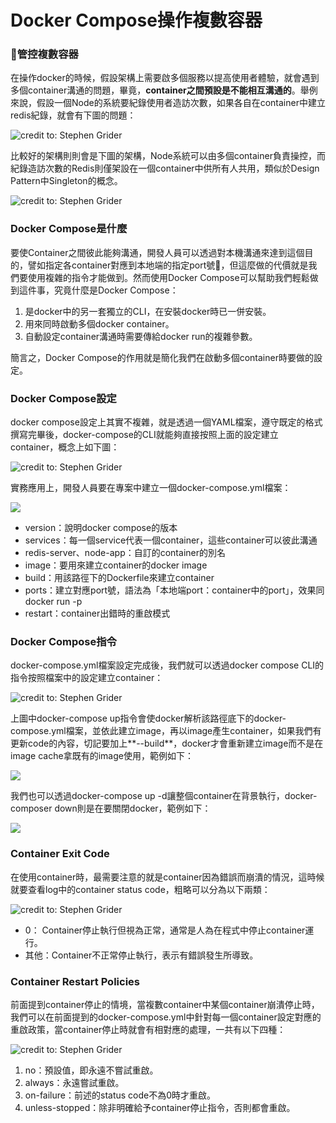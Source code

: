 # Docker Compose操作複數容器

### 管控複數容器

在操作docker的時候，假設架構上需要啟多個服務以提高使用者體驗，就會遇到多個container溝通的問題，畢竟，**container之間預設是不能相互溝通的**。舉例來說，假設一個Node的系統要紀錄使用者造訪次數，如果各自在container中建立redis紀錄，就會有下圖的問題：

![credit to: Stephen Grider](../.gitbook/assets/jie-tu-20200831-xia-wu-2.42.06.png)

比較好的架構則則會是下圖的架構，Node系統可以由多個container負責操控，而紀錄造訪次數的Redis則僅架設在一個container中供所有人共用，類似於Design Pattern中Singleton的概念。

![credit to: Stephen Grider](../.gitbook/assets/jie-tu-20200831-xia-wu-3.26.35.png)

### Docker Compose是什麼

要使Container之間彼此能夠溝通，開發人員可以透過對本機溝通來達到這個目的，譬如指定各container對應到本地端的指定port號，但這麼做的代價就是我們要使用複雜的指令才能做到。然而使用Docker Compose可以幫助我們輕鬆做到這件事，究竟什麼是Docker Compose：

1. 是docker中的另一套獨立的CLI，在安裝docker時已一併安裝。
2. 用來同時啟動多個docker container。
3. 自動設定container溝通時需要傳給docker run的複雜參數。

簡言之，Docker Compose的作用就是簡化我們在啟動多個container時要做的設定。

### Docker Compose設定

docker compose設定上其實不複雜，就是透過一個YAML檔案，遵守既定的格式撰寫完畢後，docker-compose的CLI就能夠直接按照上面的設定建立container，概念上如下圖：

![credit to: Stephen Grider](../.gitbook/assets/jie-tu-20200831-xia-wu-4.45.58.png)

實務應用上，開發人員要在專案中建立一個docker-compose.yml檔案：

![](../.gitbook/assets/jie-tu-20200831-xia-wu-4.49.13.png)

* version：說明docker compose的版本
* services：每一個service代表一個container，這些container可以彼此溝通
* redis-server、node-app：自訂的container的別名
* image：要用來建立container的docker image
* build：用該路徑下的Dockerfile來建立container
* ports：建立對應port號，語法為「本地端port：container中的port」，效果同docker run -p
* restart：container出錯時的重啟模式

### Docker Compose指令

docker-compose.yml檔案設定完成後，我們就可以透過docker compose CLI的指令按照檔案中的設定建立container：

![credit to: Stephen Grider](../.gitbook/assets/jie-tu-20200831-xia-wu-5.12.41.png)

上圖中docker-compose up指令會使docker解析該路徑底下的docker-compose.yml檔案，並依此建立image，再以image產生container，如果我們有更新code的內容，切記要加上**--build**，docker才會重新建立image而不是在image cache拿既有的image使用，範例如下：

![](../.gitbook/assets/jie-tu-20200831-xia-wu-5.18.09.png)

我們也可以透過docker-compose up -d讓整個container在背景執行，docker-composer down則是在要關閉docker，範例如下：

![](../.gitbook/assets/jie-tu-20200831-xia-wu-5.33.50.png)

### Container Exit Code

在使用container時，最需要注意的就是container因為錯誤而崩潰的情況，這時候就要查看log中的container status code，粗略可以分為以下兩類：

![credit to: Stephen Grider](../.gitbook/assets/jie-tu-20200902-shang-wu-9.54.41.png)

* 0： Container停止執行但視為正常，通常是人為在程式中停止container運行。
* 其他：Container不正常停止執行，表示有錯誤發生所導致。

### Container Restart Policies

前面提到container停止的情境，當複數container中某個container崩潰停止時，我們可以在前面提到的docker-compose.yml中針對每一個container設定對應的重啟政策，當container停止時就會有相對應的處理，一共有以下四種：

![credit to: Stephen Grider](../.gitbook/assets/jie-tu-20200902-shang-wu-9.55.57.png)

1. no：預設值，即永遠不嘗試重啟。
2. always：永遠嘗試重啟。
3. on-failure：前述的status code不為0時才重啟。
4. unless-stopped：除非明確給予container停止指令，否則都會重啟。

